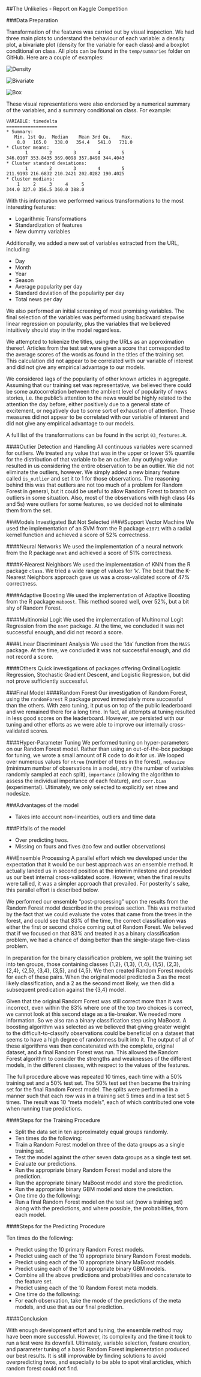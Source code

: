 ##The Unlikelies - Report on Kaggle Competition

###Data Preparation

Transformation of the features was carried out by visual inspection. We had three main plots to understand the behaviour of each variable: a density plot, a bivariate plot (density for the variable for each class) and a boxplot conditional on class.  All plots can be found in the `temp/summaries` folder on GitHub.  Here are a couple of examples:

![Density](../temp/summaries/dens_LDA_02.png)

![Bivariate](../temp/summaries/biv_LDA_02.png)

![Box](../temp/summaries/box_LDA_02.png)

These visual representations were also endorsed by a numerical summary of the variables, and a summary conditional on class.  For example:

```
VARIABLE: timedelta 
===================
* Summary:
   Min. 1st Qu.  Median    Mean 3rd Qu.    Max. 
    8.0   165.0   338.0   354.4   541.0   731.0 
* Cluster means:
       1        2        3        4        5 
346.0107 353.8435 369.0098 357.8498 344.4043 
* Cluster standard deviations:
       1        2        3        4        5 
211.9193 216.6832 210.2421 202.0282 190.4025 
* Cluster medians:
    1     2     3     4     5 
344.0 327.0 356.5 360.0 388.0
```


With this information we performed various transformations to the most interesting features:

- Logarithmic Transformations
- Standardization of features
- New dummy variables

Additionally, we added a new set of variables extracted from the URL, including:
- Day
- Month
- Year
- Season
- Average popularity per day
- Standard deviation of the popularity per day
- Total news per day

We also performed an initial screening of most promising variables. The final selection of the variables was performed using backward stepwise linear regression on popularity, plus the variables that we believed intuitively should stay in the model regardless.

We attempted to tokenize the titles, using the URLs as an approximation thereof.  Articles from the test set were given a score that corresponded to the average scores of the words as found in the titles of the training set.  This calculation did not appear to be correlated with our variable of interest and did not give any empirical advantage to our models.

We considered lags of the popularity of other known articles in aggregate.  Assuming that our training set was representative, we believed there could be some autocorrelation between the ambient level of popularity of news stories, i.e. the public’s attention to the news would be highly related to the attention the day before, either positively due to a general state of excitement, or negatively due to some sort of exhaustion of attention.  These measures did not appear to be correlated with our variable of interest and did not give any empirical advantage to our models.

A full list of the transformations can be found in the script `03_features.R`.

####Outlier Detection and Handling
All continuous variables were scanned for outliers.  We treated any value that was in the upper or lower 5% quantile for the distribution of that variable to be an outlier.  Any outlying value resulted in us considering the entire observation to be an outlier.  We did not eliminate the outliers, however.  We simply added a new binary feature called `is_outlier` and set it to 1 for those observations.  The reasoning behind this was that outliers are not too much of a problem for Random Forest in general, but it could be useful to allow Random Forest to branch on outliers in some situation. Also, most of the observations with high class (4s and 5s) were outliers for some features, so we decided not to eliminate them from the set.

###Models Investigated But Not Selected
####Support Vector Machine
We used the implementation of an SVM from the R package `e1071` with a radial kernel function and achieved a score of 52% correctness.

####Neural Networks
We used the implementation of a neural network from the R package `nnet` and achieved a score of 51% correctness.

####K-Nearest Neighbors
We used the implementation of KNN from the R package `class`.  We tried a wide range of values for ‘k’.  The best that the K-Nearest Neighbors approach gave us was a cross-validated score of 47% correctness.

####Adaptive Boosting
We used the implementation of Adaptive Boosting from the R package `maboost`. This method scored well, over 52%, but a bit shy of Random Forest.

####Multinomial Logit
We used the implementation of Multinomal Logit Regression from the `nnet` package.  At the time, we concluded it was not successful enough, and did not record a score.

####Linear Discriminant Analysis
We used the ‘lda’ function from the `MASS` package.  At the time, we concluded it was not successful enough, and did not record a score.

####Others 
Quick investigations of packages offering Ordinal Logistic Regression, Stochastic Gradient Descent, and Logistic Regression, but did not prove sufficiently successful.

###Final Model
####Random Forest
Our investigation of Random Forest, using the `randomForest` R package proved immediately more successful than the others.  With zero tuning, it put us on top of the public leaderboard and we remained there for a long time.  In fact, all attempts at tuning resulted in less good scores on the leaderboard.  However, we persisted with our tuning and other efforts as we were able to improve our internally cross-validated scores.

####Hyper-Parameter Tuning
We performed tuning on hyper-parameters on our Random Forest model.  Rather than using an out-of-the-box package for tuning, we wrote a small amount of R code to do it for us.  We looped over numerous values for `ntree` (number of trees in the forest), `nodesize` (minimum number of observations in a node), `mtry` (the number of variables randomly sampled at each split), `importance` (allowing the algorithm to assess the individual importance of each feature), and `corr.bias` (experimental).  Ultimately, we only selected to explicitly set ntree and nodesize.

###Advantages of the model
- Takes into account non-linearities, outliers and time data

###Pitfalls of the model
- Over predicting twos.
- Missing on fours and fives (too few and outlier observations)

###Ensemble Processing
A parallel effort which we developed under the expectation that it would be our best approach was an ensemble method.  It actually landed us in second position at the interim milestone and provided us our best internal cross-validated score.  However, when the final results were tallied, it was a simpler approach that prevailed.  For posterity's sake, this parallel effort is described below.

We performed our ensemble “post-processing” upon the results from the Random Forest model described in the previous section.  This was motivated by the fact that we could evaluate the votes that came from the trees in the forest, and could see that 83% of the time, the correct classification was either the first or second choice coming out of Random Forest.  We believed that if we focused on that 83% and treated it as a binary classification problem, we had a chance of doing better than the single-stage five-class problem.

In preparation for the binary classification problem, we split the training set into ten groups, those containing classes {1,2}, {1,3}, {1,4}, {1,5}, {2,3}, {2,4}, {2,5}, {3,4}, {3,5}, and {4,5}.  We then created Random Forest models for each of these pairs.  When the original model predicted a 3 as the most likely classification, and a 2 as the second most likely, we then did a subsequent predication against the {3,4} model.

Given that the original Random Forest was still correct more than it was incorrect, even within the 83% where one of the top two choices is correct, we cannot look at this second stage as a tie-breaker.  We needed more information.  So we also ran a binary classification step using MaBoost.  A boosting algorithm was selected as we believed that giving greater weight to the difficult-to-classify observations could be beneficial on a dataset that seems to have a high degree of randomness built into it.  The output of all of these algorithms was then concatenated with the complete, original dataset, and a final Random Forest was run.  This allowed the Random Forest algorithm to consider the strengths and weaknesses of the different models, in the different classes, with respect to the values of the features.

The full procedure above was repeated 10 times, each time with a 50% training set and a 50% test set.  The 50% test set then became the training set for the final Random Forest model.  The splits were performed in a manner such that each row was in a training set 5 times and in a test set 5 times.  The result was 10 “meta models”, each of which contributed one vote when running true predictions.

####Steps for the Training Procedure

- Split the data set in ten approximately equal groups randomly.
- Ten times do the following:
-   Train a Random Forest model on three of the data groups as a single training set.
-   Test the model against the other seven data groups as a single test set.
-   Evaluate our predictions.
-   Run the appropriate binary Random Forest model and store the prediction.
-   Run the appropriate binary MaBoost model and store the prediction.
-   Run the appropriate binary GBM model and store the prediction.
- One time do the following:
-   Run a final Random Forest model on the test set (now a training set) along with the predictions, and where possible, the probabilities, from each model.

####Steps for the Predicting Procedure

Ten times do the following:
-   Predict using the 10 primary Random Forest models.
-   Predict using each of the 10 appropriate binary Random Forest models.
-   Predict using each of the 10 appropriate binary MaBoost models.
-   Predict using each of the 10 appropriate binary GBM models.
-   Combine all the above predictions and probabilities and concatenate to the feature set.
-   Predict using each of the 10 Random Forest meta models.
- One time do the following:
-   For each observation, take the mode of the predictions of the meta models, and use that as our final prediction.

####Conclusion

With enough development effort and tuning, the ensemble method may have been more successful.  However, its complexity and the time it took to run a test were its downfall.  Ultimately, variable selection, feature creation, and parameter tuning of a basic Random Forest implementation produced our best results. It is still improvable by finding solutions to avoid overpredicting twos, and especially to be able to spot viral arcticles, which random forest could not find.
